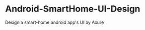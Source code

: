 Android-SmartHome-UI-Design
===========================

Design a smart-home android app's UI by Axure
